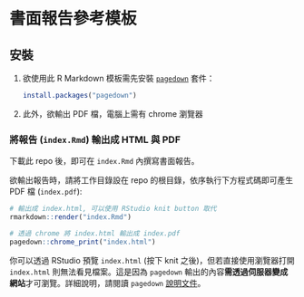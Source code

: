 # 書面報告參考模板

## 安裝

1. 欲使用此 R Markdown 模板需先安裝 [`pagedown`](https://github.com/rstudio/pagedown) 套件：

    ```r
    install.packages("pagedown")
    ```

2. 此外，欲輸出 PDF 檔，電腦上需有 chrome 瀏覽器


### 將報告 (`index.Rmd`) 輸出成 HTML 與 PDF

下載此 repo 後，即可在 `index.Rmd` 內撰寫書面報告。

欲輸出報告時，請將工作目錄設在 repo 的根目錄，依序執行下方程式碼即可產生 PDF 檔 (`index.pdf`):

```r
# 輸出成 index.html, 可以使用 RStudio knit button 取代
rmarkdown::render("index.Rmd")

# 透過 chrome 將 index.html 輸出成 index.pdf
pagedown::chrome_print("index.html")
```

你可以透過 RStudio 預覽 `index.html` (按下 knit 之後)，但若直接使用瀏覽器打開 `index.html` 則無法看見檔案。這是因為 `pagedown` 輸出的內容**需透過伺服器變成網站**才可瀏覽。詳細說明，請閱讀 `pagedown` [說明文件](https://pagedown.rbind.io/)。
